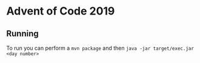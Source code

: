 # Advent of Code 2019

## Running

To run you can perform a `mvn package` and then `java -jar target/exec.jar <day number>`
